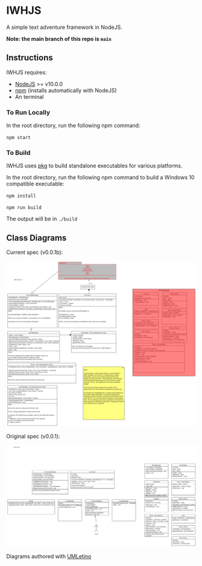 # IWHJS
A simple text adventure framework in NodeJS. 

**Note: the main branch of this repo is `main`**

## Instructions

IWHJS requires:

* [NodeJS](https://nodejs.org/en/download/) >= v10.0.0 
* [npm](https://docs.npmjs.com/about-npm/) (installs automatically with NodeJS)
* An terminal

### To Run Locally

In the root directory, run the following npm command:

`npm start`

### To Build

IWHJS uses [pkg](https://github.com/vercel/pkg) to build standalone executables for various platforms.

In the root directory, run the following npm command to build a Windows 10 compatible executable:

`npm install`

`npm run build`

The output will be in `./build`

## Class Diagrams

Current spec (v0.0.1b):

![UML Diagram](./docs/v0.0.1b.png)

Original spec (v0.0.1):

![UML Diagram](./docs/v0.0.1.png)

Diagrams authored with [UMLetino](http://www.umlet.com/umletino/umletino.html)